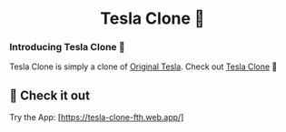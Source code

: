 <h1 align="center">Tesla Clone 🚗</h1>




### Introducing Tesla Clone 👋

Tesla Clone is simply a clone of [Original Tesla](https://tesla.com). Check out [Tesla Clone](https://tesla-clone-fth.web.app/) 🙌

## 🚀 Check it out

Try the App: [https://tesla-clone-fth.web.app/]
